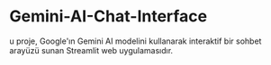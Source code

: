 # Gemini-AI-Chat-Interface
u proje, Google'ın Gemini AI modelini kullanarak interaktif bir sohbet arayüzü sunan Streamlit web uygulamasıdır.
